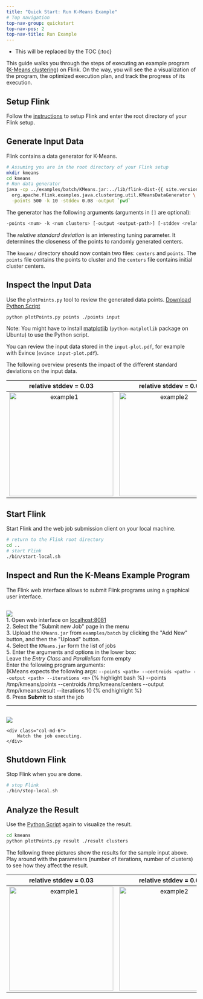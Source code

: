 ```yaml
---
title: "Quick Start: Run K-Means Example"
# Top navigation
top-nav-group: quickstart
top-nav-pos: 2
top-nav-title: Run Example
---
```

<!--
Licensed to the Apache Software Foundation (ASF) under one
or more contributor license agreements.  See the NOTICE file
distributed with this work for additional information
regarding copyright ownership.  The ASF licenses this file
to you under the Apache License, Version 2.0 (the
"License"); you may not use this file except in compliance
with the License.  You may obtain a copy of the License at

  http://www.apache.org/licenses/LICENSE-2.0

Unless required by applicable law or agreed to in writing,
software distributed under the License is distributed on an
"AS IS" BASIS, WITHOUT WARRANTIES OR CONDITIONS OF ANY
KIND, either express or implied.  See the License for the
specific language governing permissions and limitations
under the License.
-->

* This will be replaced by the TOC
{:toc}

This guide walks you through the steps of executing an example program ([K-Means clustering](http://en.wikipedia.org/wiki/K-means_clustering)) on Flink. 
On the way, you will see the a visualization of the program, the optimized execution plan, and track the progress of its execution.

## Setup Flink
Follow the [instructions](setup_quickstart.html) to setup Flink and enter the root directory of your Flink setup.

## Generate Input Data
Flink contains a data generator for K-Means.

~~~bash
# Assuming you are in the root directory of your Flink setup
mkdir kmeans
cd kmeans
# Run data generator
java -cp ../examples/batch/KMeans.jar:../lib/flink-dist-{{ site.version }}.jar \
  org.apache.flink.examples.java.clustering.util.KMeansDataGenerator \
  -points 500 -k 10 -stddev 0.08 -output `pwd`
~~~

The generator has the following arguments (arguments in `[]` are optional):

~~~bash
-points <num> -k <num clusters> [-output <output-path>] [-stddev <relative stddev>] [-range <centroid range>] [-seed <seed>]
~~~

The _relative standard deviation_ is an interesting tuning parameter. It determines the closeness of the points to randomly generated centers.

The `kmeans/` directory should now contain two files: `centers` and `points`. The `points` file contains the points to cluster and the `centers` file contains initial cluster centers.


## Inspect the Input Data
Use the `plotPoints.py` tool to review the generated data points. [Download Python Script](plotPoints.py)

~~~ bash
python plotPoints.py points ./points input
~~~ 

Note: You might have to install [matplotlib](http://matplotlib.org/) (`python-matplotlib` package on Ubuntu) to use the Python script.

You can review the input data stored in the `input-plot.pdf`, for example with Evince (`evince input-plot.pdf`).

The following overview presents the impact of the different standard deviations on the input data.

|relative stddev = 0.03|relative stddev = 0.08|relative stddev = 0.15|
|:--------------------:|:--------------------:|:--------------------:|
|<img src="{{ site.baseurl }}/page/img/quickstart-example/kmeans003.png" alt="example1" style="width: 275px;"/>|<img src="{{ site.baseurl }}/page/img/quickstart-example/kmeans008.png" alt="example2" style="width: 275px;"/>|<img src="{{ site.baseurl }}/page/img/quickstart-example/kmeans015.png" alt="example3" style="width: 275px;"/>|


## Start Flink
Start Flink and the web job submission client on your local machine.

~~~ bash
# return to the Flink root directory
cd ..
# start Flink
./bin/start-local.sh
~~~

## Inspect and Run the K-Means Example Program
The Flink web interface allows to submit Flink programs using a graphical user interface.

<div class="row" style="padding-top:15px">
	<div class="col-md-6">
		<a data-lightbox="compiler" href="{{ site.baseurl }}/page/img/quickstart-example/jobmanager_kmeans_submit.png" data-lightbox="example-1"><img class="img-responsive" src="{{ site.baseurl }}/page/img/quickstart-example/jobmanager_kmeans_submit.png" /></a>
	</div>
	<div class="col-md-6">
		1. Open web interface on <a href="http://localhost:8081">localhost:8081</a> <br>
		2. Select the "Submit new Job" page in the menu <br>
		3. Upload the <code>KMeans.jar</code> from <code>examples/batch</code> by clicking the "Add New" button, and then the "Upload" button. <br>
		4. Select the <code>KMeans.jar</code> form the list of jobs <br>
		5. Enter the arguments and options in the lower box: <br>
		    Leave the <i>Entry Class</i> and <i>Parallelism</i> form empty<br>
		    Enter the following program arguments: <br>
		    (KMeans expects the following args: <code>--points &lt;path&gt; --centroids &lt;path&gt; --output &lt;path&gt; --iterations &lt;n&gt;</code>
			{% highlight bash %}
            --points /tmp/kmeans/points --centroids /tmp/kmeans/centers --output /tmp/kmeans/result --iterations 10
			{% endhighlight %} <br>
		6. Press <b>Submit</b> to start the job
	</div>
</div>
<hr>
<div class="row" style="padding-top:15px">
	<div class="col-md-6">
		<a data-lightbox="compiler" href="{{ site.baseurl }}/page/img/quickstart-example/jobmanager_kmeans_execute.png" data-lightbox="example-1"><img class="img-responsive" src="{{ site.baseurl }}/page/img/quickstart-example/jobmanager_kmeans_execute.png" /></a>
	</div>

	<div class="col-md-6">
		Watch the job executing.
	</div>
</div>


## Shutdown Flink
Stop Flink when you are done.

~~~ bash
# stop Flink
./bin/stop-local.sh
~~~

## Analyze the Result
Use the [Python Script](plotPoints.py) again to visualize the result.

~~~bash
cd kmeans
python plotPoints.py result ./result clusters
~~~

The following three pictures show the results for the sample input above. Play around with the parameters (number of iterations, number of clusters) to see how they affect the result.


|relative stddev = 0.03|relative stddev = 0.08|relative stddev = 0.15|
|:--------------------:|:--------------------:|:--------------------:|
|<img src="{{ site.baseurl }}/page/img/quickstart-example/result003.png" alt="example1" style="width: 275px;"/>|<img src="{{ site.baseurl }}/page/img/quickstart-example/result008.png" alt="example2" style="width: 275px;"/>|<img src="{{ site.baseurl }}/page/img/quickstart-example/result015.png" alt="example3" style="width: 275px;"/>|

